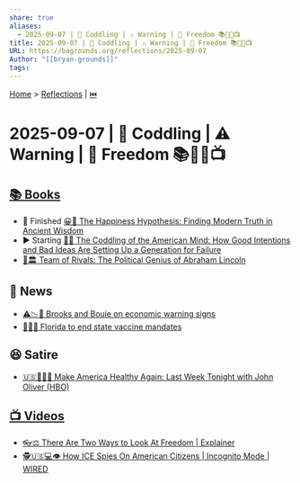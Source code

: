 ```yaml
---
share: true
aliases:
  - 2025-09-07 | 🍼 Coddling | ⚠️ Warning | 🗽 Freedom 📚📰😆📺
title: 2025-09-07 | 🍼 Coddling | ⚠️ Warning | 🗽 Freedom 📚📰😆📺
URL: https://bagrounds.org/reflections/2025-09-07
Author: "[[bryan-grounds]]"
tags:
---
```

[Home](../index.md) > [Reflections](./index.md) | [⏮️](./2025-09-06.md)  
# 2025-09-07 | 🍼 Coddling | ⚠️ Warning | 🗽 Freedom 📚📰😆📺  
## [📚 Books](../books/index.md)  
- 🏁 Finished [😀📜 The Happiness Hypothesis: Finding Modern Truth in Ancient Wisdom](../books/the-happiness-hypothesis-finding-modern-truth-in-ancient-wisdom.md)  
- ▶️ Starting [🤕👶 The Coddling of the American Mind: How Good Intentions and Bad Ideas Are Setting Up a Generation for Failure](../books/the-coddling-of-the-american-mind-how-good-intentions-and-bad-ideas-are-setting-up-a-generation-for-failure.md)  
- [🤝🏛️ Team of Rivals: The Political Genius of Abraham Lincoln](../books/team-of-rivals-the-political-genius-of-abraham-lincoln.md)  
  
## 📰 News  
- [⚠️📉😬 Brooks and Bouie on economic warning signs](../videos/brooks-and-bouie-on-economic-warning-signs.md)  
- [💉🚫🌴 Florida to end state vaccine mandates](../videos/florida-to-end-state-vaccine-mandates-reuters.md)  
  
## 😆 Satire  
- [🇺🇸💪🏥😂 Make America Healthy Again: Last Week Tonight with John Oliver (HBO)](../videos/make-america-healthy-again-last-week-tonight-with-john-oliver-hbo.md)  
  
## [📺 Videos](../videos/index.md)  
- [👓⚖️ There Are Two Ways to Look At Freedom | Explainer](../videos/there-are-two-ways-to-look-at-freedom-explainer.md)  
- [🕵️🇺🇸💻👁️ How ICE Spies On American Citizens | Incognito Mode | WIRED](../videos/how-ice-spies-on-american-citizens-incognito-mode-wired.md)